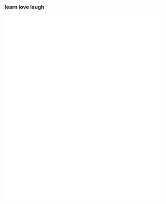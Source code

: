 ### learn love laugh

<!--
**ngnquanq/ngnquanq** is a ✨ _special_ ✨ repository because its `README.md` (this file) appears on your GitHub profile.

Here are some ideas to get you started:

- 🔭 I’m currently working on ...
- 🌱 I’m currently learning ...
- 👯 I’m looking to collaborate on ...
- 🤔 I’m looking for help with ...
- 💬 Ask me about ...
- 📫 How to reach me: ...
- 😄 Pronouns: ...
- ⚡ Fun fact: ...
-->

![](https://github.com/ngnquanq/github-stats/blob/master/generated/overview.svg)
![](https://github.com/ngnquanq/github-stats/blob/master/generated/languages.svg)
